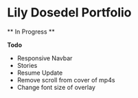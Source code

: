 # Lily Dosedel Portfolio

** In Progress **

**Todo**
- Responsive Navbar
- Stories
- Resume Update
- Remove scroll from cover of mp4s
- Change font size of overlay